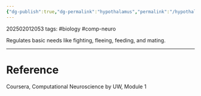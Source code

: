 ```yaml
---
{"dg-publish":true,"dg-permalink":"hypothalamus","permalink":"/hypothalamus/"}
---
```


202502012053
tags: #biology #comp-neuro

Regulates basic needs like fighting, fleeing, feeding, and mating.

---
# Reference

Coursera, Computational Neuroscience by UW, Module 1